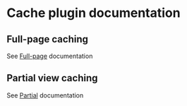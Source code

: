 # Cache plugin documentation

## Full-page caching

See [Full-page](Full-page.md) documentation

## Partial view caching

See [Partial](Partial.md) documentation
